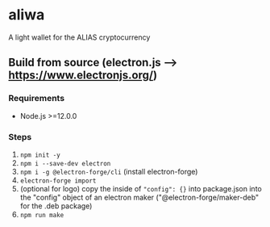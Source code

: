# aliwa
A light wallet for the ALIAS cryptocurrency

## Build from source (electron.js --> https://www.electronjs.org/)

### Requirements

* Node.js >=12.0.0

### Steps

1. `npm init -y`
2. `npm i --save-dev electron`
3. `npm i -g @electron-forge/cli` (install electron-forge)
4. `electron-forge import`
5. (optional for logo) copy the inside of `"config": {}` into package.json into 
   the "config" object of an electron maker ("@electron-forge/maker-deb" for the .deb package)
7. `npm run make`
